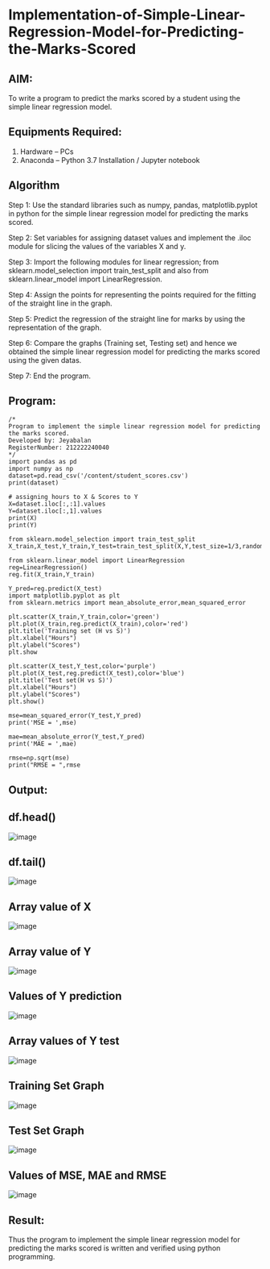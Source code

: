 # Implementation-of-Simple-Linear-Regression-Model-for-Predicting-the-Marks-Scored

## AIM:
To write a program to predict the marks scored by a student using the simple linear regression model.

## Equipments Required:
1. Hardware – PCs
2. Anaconda – Python 3.7 Installation / Jupyter notebook

## Algorithm

Step 1: Use the standard libraries such as numpy, pandas, matplotlib.pyplot in python for the simple linear regression model for predicting the marks scored.

Step 2: Set variables for assigning dataset values and implement the .iloc module for slicing the values of the variables X and y.

Step 3: Import the following modules for linear regression; from sklearn.model_selection import train_test_split and also from sklearn.linear_model import LinearRegression.

Step 4: Assign the points for representing the points required for the fitting of the straight line in the graph.

Step 5: Predict the regression of the straight line for marks by using the representation of the graph.

Step 6: Compare the graphs (Training set, Testing set) and hence we obtained the simple linear regression model for predicting the marks scored using the given datas.

Step 7: End the program.

## Program:
```
/*
Program to implement the simple linear regression model for predicting the marks scored.
Developed by: Jeyabalan
RegisterNumber: 212222240040
*/
import pandas as pd
import numpy as np
dataset=pd.read_csv('/content/student_scores.csv')
print(dataset)

# assigning hours to X & Scores to Y
X=dataset.iloc[:,:1].values
Y=dataset.iloc[:,1].values
print(X)
print(Y)

from sklearn.model_selection import train_test_split
X_train,X_test,Y_train,Y_test=train_test_split(X,Y,test_size=1/3,random_state=0)

from sklearn.linear_model import LinearRegression
reg=LinearRegression()
reg.fit(X_train,Y_train)

Y_pred=reg.predict(X_test)
import matplotlib.pyplot as plt
from sklearn.metrics import mean_absolute_error,mean_squared_error

plt.scatter(X_train,Y_train,color='green')
plt.plot(X_train,reg.predict(X_train),color='red')
plt.title('Training set (H vs S)')
plt.xlabel("Hours")
plt.ylabel("Scores")
plt.show

plt.scatter(X_test,Y_test,color='purple')
plt.plot(X_test,reg.predict(X_test),color='blue')
plt.title('Test set(H vs S)')
plt.xlabel("Hours")
plt.ylabel("Scores")
plt.show()

mse=mean_squared_error(Y_test,Y_pred)
print('MSE = ',mse)

mae=mean_absolute_error(Y_test,Y_pred)
print('MAE = ',mae)

rmse=np.sqrt(mse)
print("RMSE = ",rmse
```

## Output:

## df.head()
![image](https://github.com/jeyaqbalan7/Implementation-of-Simple-Linear-Regression-Model-for-Predicting-the-Marks-Scored/assets/119393851/c477c650-1ae8-400d-b051-e564c21da395)

## df.tail()
![image](https://github.com/jeyaqbalan7/Implementation-of-Simple-Linear-Regression-Model-for-Predicting-the-Marks-Scored/assets/119393851/c3f55738-5274-4fe8-a3dd-90b6db16eadc)

## Array value of X
![image](https://github.com/jeyaqbalan7/Implementation-of-Simple-Linear-Regression-Model-for-Predicting-the-Marks-Scored/assets/119393851/eae760d2-2953-4740-ac24-05b6e4972b2f)

## Array value of Y
![image](https://github.com/jeyaqbalan7/Implementation-of-Simple-Linear-Regression-Model-for-Predicting-the-Marks-Scored/assets/119393851/c542f418-099a-46bf-bde2-f632498f8095)

## Values of Y prediction
![image](https://github.com/jeyaqbalan7/Implementation-of-Simple-Linear-Regression-Model-for-Predicting-the-Marks-Scored/assets/119393851/68e47d45-1728-44ec-bb74-f4639611b0d3)

## Array values of Y test
![image](https://github.com/jeyaqbalan7/Implementation-of-Simple-Linear-Regression-Model-for-Predicting-the-Marks-Scored/assets/119393851/8220824e-1e91-4b47-956c-e82343209944)

## Training Set Graph
![image](https://github.com/jeyaqbalan7/Implementation-of-Simple-Linear-Regression-Model-for-Predicting-the-Marks-Scored/assets/119393851/55f14cc9-047d-4a31-af8b-f780dbcec8e7)

## Test Set Graph
![image](https://github.com/jeyaqbalan7/Implementation-of-Simple-Linear-Regression-Model-for-Predicting-the-Marks-Scored/assets/119393851/2c9e5d1b-5d64-4abe-9715-42d12ee7f057)

## Values of MSE, MAE and RMSE
![image](https://github.com/jeyaqbalan7/Implementation-of-Simple-Linear-Regression-Model-for-Predicting-the-Marks-Scored/assets/119393851/f209174e-a8f8-455c-8ee8-29bfa42d350f)

## Result:
Thus the program to implement the simple linear regression model for predicting the marks scored is written and verified using python programming.
